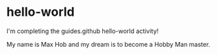 # hello-world
I'm completing the guides.github hello-world activity!

My name is Max Hob and my dream is to become a Hobby Man master.
